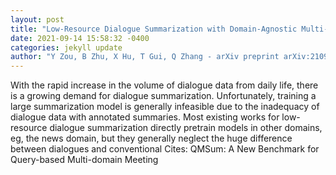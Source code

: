 ```yaml
--- 
layout: post 
title: "Low-Resource Dialogue Summarization with Domain-Agnostic Multi-Source Pretraining" 
date: 2021-09-14 15:58:32 -0400 
categories: jekyll update 
author: "Y Zou, B Zhu, X Hu, T Gui, Q Zhang - arXiv preprint arXiv:2109.04080, 2021" 
--- 
```

With the rapid increase in the volume of dialogue data from daily life, there is a growing demand for dialogue summarization. Unfortunately, training a large summarization model is generally infeasible due to the inadequacy of dialogue data with annotated summaries. Most existing works for low-resource dialogue summarization directly pretrain models in other domains, eg, the news domain, but they generally neglect the huge difference between dialogues and conventional Cites: QMSum: A New Benchmark for Query-based Multi-domain Meeting